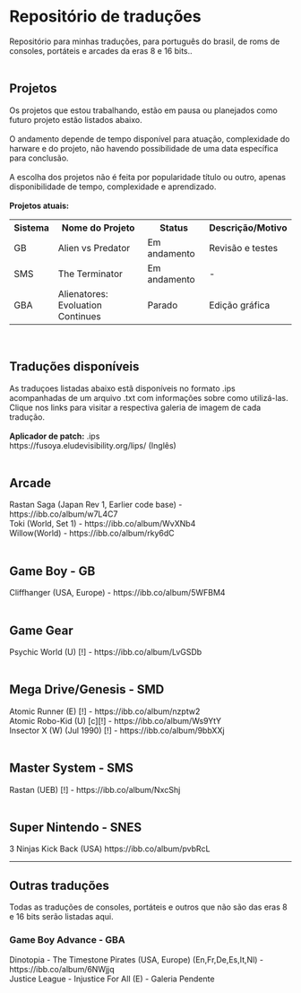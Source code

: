 # Repositório de traduções
Repositório para minhas traduções, para português do brasil, de roms de consoles, portáteis e arcades da eras 8 e 16 bits..
<br>
<br>
<h2>Projetos</h2>
Os projetos que estou trabalhando, estão em pausa ou planejados como futuro projeto estão listados abaixo.
<br>
<br>
O andamento depende de tempo disponível para atuação, complexidade do harware e do projeto, não havendo possibilidade de uma data específica para conclusão.
<br>
<br>
A escolha dos projetos não é feita por popularidade título ou outro, apenas disponibilidade de tempo, complexidade e aprendizado. 
<br>
<br>
<b>Projetos atuais:</b>
<table>
  <tr>
    <th>Sistema</th>
    <th>Nome do Projeto</th>
    <th>Status</th>
    <th>Descrição/Motivo</th>
  </tr>
  <tr>
    <td>GB</td>
    <td>Alien vs Predator</td>
    <td>Em andamento</td>
    <td>Revisão e testes</td>
  </tr>
  <tr>
    <td>SMS</td>
    <td>The Terminator</td>
    <td>Em andamento </td>
    <td>-</td>
  </tr>
    <tr>
    <td>GBA</td>
    <td>Alienatores: Evoluation Continues</td>
    <td>Parado</td>
    <td>Edição gráfica</td>
  </tr>
</table>
<br>
<h2>Traduções disponíveis</h2>
As traduçoes listadas abaixo estã disponíveis no formato .ips acompanhadas de um arquivo .txt com informações sobre como utilizá-las.<br>
Clique nos links para visitar a respectiva galeria de imagem de cada tradução.
<br>
<br>
<b>Aplicador de patch:</b> .ips
<br>
https://fusoya.eludevisibility.org/lips/ (Inglês)
<br>
<br>
<h2>Arcade</h2>
Rastan Saga (Japan Rev 1, Earlier code base) - https://ibb.co/album/w7L4C7 
<br>
Toki (World, Set 1) - https://ibb.co/album/WvXNb4
<br>
Willow(World) - https://ibb.co/album/rky6dC
<br>
<br>
<h2>Game Boy - GB </h2>
Cliffhanger (USA, Europe) - https://ibb.co/album/5WFBM4
<br>
<br>
<h2>Game Gear</h2>
Psychic World (U) [!] - https://ibb.co/album/LvGSDb
<br>
<br>
<h2>Mega Drive/Genesis - SMD</h2>
Atomic Runner (E) [!] - https://ibb.co/album/nzptw2<br>
Atomic Robo-Kid (U) [c][!] - https://ibb.co/album/Ws9YtY<br>
Insector X (W) (Jul 1990) [!] - https://ibb.co/album/9bbXXj
<br>
<br>
<h2>Master System - SMS</h2>
Rastan (UEB) [!] - https://ibb.co/album/NxcShj
<br>
<br>
<h2>Super Nintendo - SNES</h2>
3 Ninjas Kick Back (USA) https://ibb.co/album/pvbRcL
<hr>
<h2>Outras traduções</h2>
Todas as traduções de consoles, portáteis e outros que não são das eras 8 e 16 bits serão listadas aqui.
<h3>Game Boy Advance - GBA</h3>
Dinotopia - The Timestone Pirates (USA, Europe) (En,Fr,De,Es,It,Nl) - https://ibb.co/album/6NWjjq<br>
Justice League - Injustice For All (E) - Galeria Pendente
